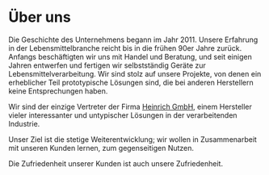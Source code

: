# Über uns

Die Geschichte des Unternehmens begann im Jahr 2011. Unsere Erfahrung in der Lebensmittelbranche reicht bis in die frühen 90er Jahre zurück. Anfangs beschäftigten wir uns mit Handel und Beratung, und seit einigen Jahren entwerfen und fertigen wir selbstständig Geräte zur Lebensmittelverarbeitung. Wir sind stolz auf unsere Projekte, von denen ein erheblicher Teil prototypische Lösungen sind, die bei anderen Herstellern keine Entsprechungen haben.

Wir sind der einzige Vertreter der Firma <a href="https://www.heinrichgmbh.de/" target="_blank">Heinrich GmbH</a>, einem Hersteller vieler interessanter und untypischer Lösungen in der verarbeitenden Industrie.

Unser Ziel ist die stetige Weiterentwicklung; wir wollen in Zusammenarbeit mit unseren Kunden lernen, zum gegenseitigen Nutzen.

Die Zufriedenheit unserer Kunden ist auch unsere Zufriedenheit.